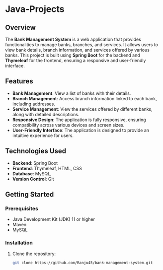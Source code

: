 # Java-Projects

## Overview

The **Bank Management System** is a web application that provides functionalities to manage banks, branches, and services. It allows users to view bank details, branch information, and services offered by various banks. This project is built using **Spring Boot** for the backend and **Thymeleaf** for the frontend, ensuring a responsive and user-friendly interface.

## Features
- **Bank Management**: View a list of banks with their details.
- **Branch Management**: Access branch information linked to each bank, including addresses.
- **Service Management**: View the services offered by different banks, along with detailed descriptions.
- **Responsive Design**: The application is fully responsive, ensuring compatibility across various devices and screen sizes.
- **User-Friendly Interface**: The application is designed to provide an intuitive experience for users.

## Technologies Used
- **Backend**: Spring Boot
- **Frontend**: Thymeleaf, HTML, CSS
- **Database**: MySQL, 
- **Version Control**: Git

## Getting Started

### Prerequisites
- Java Development Kit (JDK) 11 or higher
- Maven
- MySQL 

### Installation
1. Clone the repository:
   ```bash
   git clone https://github.com/Ranju45/bank-management-system.git

